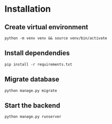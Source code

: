 # Installation
## Create virtual environment

`python -m venv venv && source venv/bin/activate`

## Install dependendies

`pip install -r requirements.txt`

## Migrate database

`python manage.py migrate`

## Start the backend

`python manage.py runserver`
